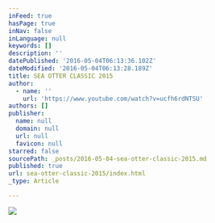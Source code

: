 ```yaml
---
inFeed: true
hasPage: true
inNav: false
inLanguage: null
keywords: []
description: ''
datePublished: '2016-05-04T06:13:36.102Z'
dateModified: '2016-05-04T06:13:28.189Z'
title: SEA OTTER CLASSIC 2015
author:
  - name: ''
    url: 'https://www.youtube.com/watch?v=ucfh6rdNTSU'
authors: []
publisher:
  name: null
  domain: null
  url: null
  favicon: null
starred: false
sourcePath: _posts/2016-05-04-sea-otter-classic-2015.md
published: true
url: sea-otter-classic-2015/index.html
_type: Article

---
```

![](https://the-grid-user-content.s3-us-west-2.amazonaws.com/880e24f8-1892-4d40-8801-043f4dfd0396.png)
